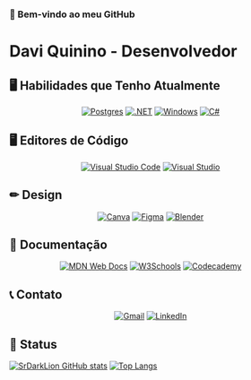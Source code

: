 ### 👋 Bem-vindo ao meu GitHub
# Davi Quinino - Desenvolvedor



## 🖥️ Habilidades que Tenho Atualmente
<div align="center">
  
[![Postgres](https://img.shields.io/badge/Postgres-%23316192.svg?style=for-the-badge&logo=postgresql&logoColor=white)](#)
[![.NET](https://img.shields.io/badge/.NET-512BD4?style=for-the-badge&logo=dotnet&logoColor=fff)](#)
[![Windows](https://custom-icon-badges.demolab.com/badge/Windows-0078D6?style=for-the-badge&logo=windows11&logoColor=white)](#)
[![C#](https://custom-icon-badges.demolab.com/badge/C%23-512BD4.svg?style=for-the-badge&logo=cshrp&logoColor=white)](#)
</div>

## 🖥️ Editores de Código 
<div align="center">

[![Visual Studio Code](https://custom-icon-badges.demolab.com/badge/Visual%20Studio%20Code-0078d7.svg?style=for-the-badge&logo=vsc&logoColor=white)](#)
[![Visual Studio](https://custom-icon-badges.demolab.com/badge/Visual%20Studio-5C2D91.svg?style=for-the-badge&logo=visual-studio&logoColor=white)](#)
</div>

## ✏ Design
<div align="center">

[![Canva](https://img.shields.io/badge/Canva-%2300C4CC.svg?style=for-the-badge&logo=Canva&logoColor=white)](#)
[![Figma](https://img.shields.io/badge/Figma-F24E1E?style=for-the-badge&logo=figma&logoColor=white)](#)
[![Blender](https://img.shields.io/badge/Blender-%23F5792A.svg?style=for-the-badge&logo=blender&logoColor=white)](#)
</div>

## 📃 Documentação
<div align="center">

[![MDN Web Docs](https://img.shields.io/badge/MDN%20Web%20Docs-000?style=for-the-badge&logo=mdnwebdocs&logoColor=fff)](#)
[![W3Schools](https://img.shields.io/badge/W3Schools-04AA6D?style=for-the-badge&logo=w3schools&logoColor=fff)](#)
[![Codecademy](https://img.shields.io/badge/Codecademy-%2321759B.svg?style=for-the-badge&logo=codecademy&logoColor=white)](#)

</div>

## 📞 Contato
<div align="center">

[![Gmail](https://img.shields.io/badge/Gmail-D14836?style=for-the-badge&logo=gmail&logoColor=white)](mailto:daviquininooficial@gmail.com)
[![LinkedIn](https://custom-icon-badges.demolab.com/badge/LinkedIn-0A66C2?style=for-the-badge&logo=linkedin-white&logoColor=fff)](https://www.linkedin.com/in/daviquinino/)

</div>

## 📌 Status 

[![SrDarkLion GitHub stats](https://github-readme-stats.vercel.app/api?username=srdarklion&show_icons=true&theme=dark&hide=stars,issues)](#)
[![Top Langs](https://github-readme-stats.vercel.app/api/top-langs/?username=SrDarkLion&layout=compact&theme=dark&hide=html,shell,scheme,lua,css,scss,sass,python,mdx,md)](#)
